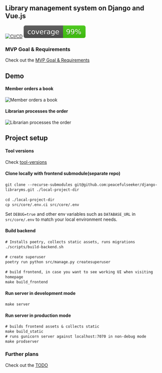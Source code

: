 ## Library management system on Django and Vue.js

[![CI/CD](https://github.com/peacefulseeker/django-libraryms/actions/workflows/main.yml/badge.svg?branch=main)](https://github.com/peacefulseeker/django-libraryms/actions/workflows/main.yml)
[![pytest-cov](./coverage.svg)](https://github.com/peacefulseeker/django-libraryms/actions/workflows/main.yml)

### MVP Goal & Requirements
Check out the [MVP Goal & Requirements](../../wiki/MVP-Goal-&-Requirements)

## Demo
#### Member orders a book
![Member orders a book](demo/demo-member-ui.gif)
#### Librarian processes the order
![Librarian processes the order](demo/demo-librarian-admin.gif)

## Project setup

#### Tool versions
Check [tool-versions](./.tool-versions)

#### Clone locally with frontend submodule(separate repo)
```shell
git clone --recurse-submodules git@github.com:peacefulseeker/django-libraryms.git ./local-project-dir

cd ./local-project-dir
cp src/core/.env.ci src/core/.env
```
Set `DEBUG=true` and other env variables such as `DATABASE_URL` in `src/core/.env`
to match your local environment needs.


#### Build backend
```shell
# Installs poetry, collects static assets, runs migrations
./scripts/build-backend.sh

# create superuser
poetry run python src/manage.py createsuperuser

# build frontend, in case you want to see working UI when visiting homepage
make build_frontend
```

#### Run server in development mode
```shell
make server
```

#### Run server in production mode
```shell
# builds frontend assets & collects static
make build_static
# runs gunicorn server against localhost:7070 in non-debug mode
make prodserver
```

### Further plans
Check out the [TODO](../../wiki/TODO)

